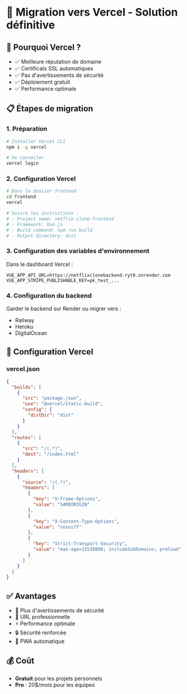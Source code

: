 # 🚀 Migration vers Vercel - Solution définitive

## 🎯 Pourquoi Vercel ?
- ✅ Meilleure réputation de domaine
- ✅ Certificats SSL automatiques
- ✅ Pas d'avertissements de sécurité
- ✅ Déploiement gratuit
- ✅ Performance optimale

## 📋 Étapes de migration

### 1. Préparation
```bash
# Installer Vercel CLI
npm i -g vercel

# Se connecter
vercel login
```

### 2. Configuration Vercel
```bash
# Dans le dossier frontend
cd frontend
vercel

# Suivre les instructions :
# - Project name: netflix-clone-frontend
# - Framework: Vue.js
# - Build command: npm run build
# - Output directory: dist
```

### 3. Configuration des variables d'environnement
Dans le dashboard Vercel :
```
VUE_APP_API_URL=https://netflixclonebackend-ryt0.onrender.com
VUE_APP_STRIPE_PUBLISHABLE_KEY=pk_test_...
```

### 4. Configuration du backend
Garder le backend sur Render ou migrer vers :
- Railway
- Heroku
- DigitalOcean

## 🔧 Configuration Vercel

### vercel.json
```json
{
  "builds": [
    {
      "src": "package.json",
      "use": "@vercel/static-build",
      "config": {
        "distDir": "dist"
      }
    }
  ],
  "routes": [
    {
      "src": "/(.*)",
      "dest": "/index.html"
    }
  ],
  "headers": [
    {
      "source": "/(.*)",
      "headers": [
        {
          "key": "X-Frame-Options",
          "value": "SAMEORIGIN"
        },
        {
          "key": "X-Content-Type-Options",
          "value": "nosniff"
        },
        {
          "key": "Strict-Transport-Security",
          "value": "max-age=31536000; includeSubDomains; preload"
        }
      ]
    }
  ]
}
```

## ✅ Avantages
- 🚀 Plus d'avertissements de sécurité
- 🎯 URL professionnelle
- ⚡ Performance optimale
- 🔒 Sécurité renforcée
- 📱 PWA automatique

## 💰 Coût
- **Gratuit** pour les projets personnels
- **Pro** : 20$/mois pour les équipes
